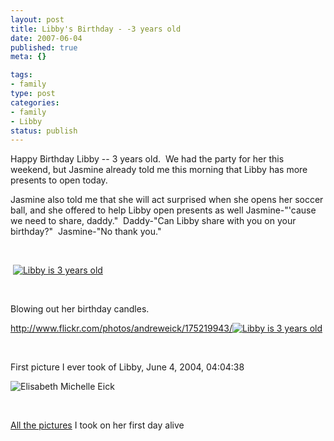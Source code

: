 ```yaml
--- 
layout: post
title: Libby's Birthday - -3 years old
date: 2007-06-04
published: true
meta: {}

tags: 
- family
type: post
categories: 
- family
- Libby
status: publish
---
```



Happy Birthday Libby -- 3 years old.  We had the party for her this weekend, but Jasmine already told me this morning that Libby has more presents to open today. 



Jasmine also told me that she will act surprised when she opens her soccer ball, and she offered to help Libby open presents as well Jasmine-"'cause we need to share, daddy."  Daddy-"Can Libby share with you on your birthday?"  Jasmine-"No thank you."



 



 [![Libby is 3 years old](http://media.eick.us/2011/05/529851574_e4066b6417.jpg)](http://www.flickr.com/photos/andreweick/529851574/ "Photo Sharing")



 



Blowing out her birthday candles.



<http://www.flickr.com/photos/andreweick/175219943/>[![Libby is 3 years old](http://media.eick.us/2011/05/529851592_45a0a59aca.jpg)](http://www.flickr.com/photos/andreweick/529851592/ "Photo Sharing")



 



First picture I ever took of Libby, June 4, 2004, 04:04:38



![Elisabeth Michelle Eick](http://media.eick.us/2011/05/175219943_2b0c77414a.jpg)



 



[All the pictures](http://www.flickr.com/photos/andreweick/sets/72157600308907767/) I took on her first day alive

